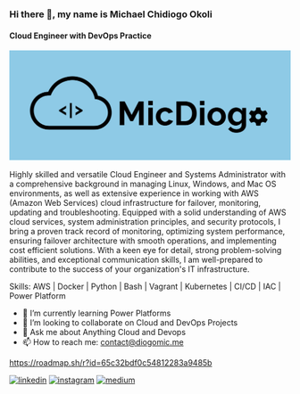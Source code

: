 ### Hi there 👋, my name is Michael Chidiogo Okoli
#### Cloud Engineer with DevOps Practice
![Cloud Engineer with DevOps Practice](https://github.com/DiogoMic/DiogoMic/blob/main/assets/git%20image.jpg)

Highly skilled and versatile Cloud Engineer and Systems Administrator with a comprehensive background in managing Linux, Windows, and Mac OS environments, as well as extensive experience in working with AWS (Amazon Web Services) cloud infrastructure for failover, monitoring, updating and troubleshooting. Equipped with a solid understanding of AWS cloud services, system administration principles, and security protocols, I bring a proven track record of monitoring, optimizing system performance, ensuring failover architecture with smooth operations, and implementing cost efficient solutions. With a keen eye for detail, strong problem-solving abilities, and exceptional communication skills, I am well-prepared to contribute to the success of your organization's IT infrastructure.

Skills: AWS | Docker | Python | Bash | Vagrant | Kubernetes | CI/CD | IAC | Power Platform

- 🌱 I’m currently learning Power Platforms 
- 👯 I’m looking to collaborate on Cloud and DevOps Projects 
- 💬 Ask me about Anything Cloud and Devops 
- 📫 How to reach me: contact@diogomic.me 

https://roadmap.sh/r?id=65c32bdf0c54812283a9485b

[<img src='https://cdn.jsdelivr.net/npm/simple-icons@3.0.1/icons/linkedin.svg' alt='linkedin' height='40'>](https://www.linkedin.com/in/okoli-michael-891b46153/)  [<img src='https://cdn.jsdelivr.net/npm/simple-icons@3.0.1/icons/instagram.svg' alt='instagram' height='40'>](https://www.instagram.com/Diogo.Mic/)  [<img src='https://cdn.jsdelivr.net/npm/simple-icons@3.0.1/icons/medium.svg' alt='medium' height='40'>](https://medium.com/@MicDiogo)  
